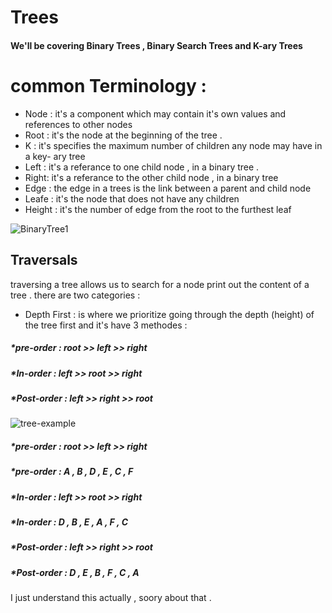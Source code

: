 # Trees 

#### We'll be covering Binary Trees , Binary Search Trees and K-ary Trees 


# common Terminology  :
* Node : it's a component which may contain it's own values and references to other nodes
* Root : it's the node at the beginning of the tree .
* K : it's specifies the maximum number of children any node may have in a key- ary tree 
* Left : it's a referance to one child node , in a binary tree .
* Right: it's a referance to the other child node , in a binary tree 
* Edge : the edge in a trees is the link between a parent and child node 
* Leafe : it's the node that does not have any children
* Height : it's the number of edge from the root to the furthest leaf




![BinaryTree1](https://user-images.githubusercontent.com/79080942/125592351-30d28706-19fe-4c38-a66c-2be9025d02d3.png)


## Traversals 

traversing a tree allows us to search for a node print out the content of a tree .
there are two categories :
* Depth First : is where we prioritize going through the depth (height) of the tree first 
and it's have 3 methodes :

##### *pre-order : root >> left >> right
##### *In-order : left >> root >> right
##### *Post-order : left >> right >> root

![tree-example](https://user-images.githubusercontent.com/79080942/125593355-9a40a0a7-fe41-4fb9-a5a1-f47087849416.png)

##### *pre-order : root >> left >> right
##### *pre-order : A , B , D , E , C , F 

##### *In-order : left >> root >> right
##### *In-order : D , B , E , A , F , C

##### *Post-order : left >> right >> root
##### *Post-order : D , E , B , F , C , A 


I just understand this actually , soory about that .



